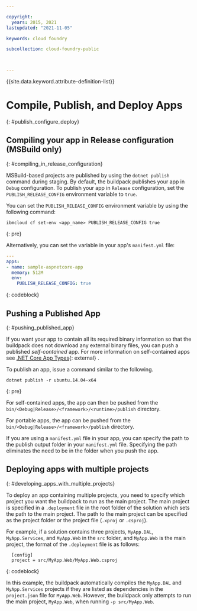 ```yaml
---

copyright:
  years: 2015, 2021
lastupdated: "2021-11-05"

keywords: cloud foundry

subcollection: cloud-foundry-public



---
```



{{site.data.keyword.attribute-definition-list}}
 
# Compile, Publish, and Deploy Apps
{: #publish_configure_deploy}

## Compiling your app in Release configuration (MSBuild only)
{: #compiling_in_release_configuration}

MSBuild-based projects are published by using the `dotnet publish` command during staging.  By default, the buildpack publishes your app in `Debug` configuration.
To publish your app in `Release` configuration, set the `PUBLISH_RELEASE_CONFIG` environment variable to `true`.

You can set the `PUBLISH_RELEASE_CONFIG` environment variable by using the following command:

```text
ibmcloud cf set-env <app_name> PUBLISH_RELEASE_CONFIG true
```
{: pre}

Alternatively, you can set the variable in your app's `manifest.yml` file:

```yaml
---
apps:
- name: sample-aspnetcore-app
  memory: 512M
  env:
    PUBLISH_RELEASE_CONFIG: true
```
{: codeblock}

## Pushing a Published App
{: #pushing_published_app}

If you want your app to contain all its required binary information so that the buildpack does not download any
external binary files, you can push a published *self-contained* app.  For more information on self-contained apps see [.NET Core App Types](https://docs.microsoft.com/en-us/dotnet/articles/core/app-types){: external}
.

To publish an app, issue a command similar to the following.

```text
dotnet publish -r ubuntu.14.04-x64
```
{: pre}

For self-contained apps, the app can then be pushed from the `bin/<Debug|Release>/<framework>/<runtime>/publish` directory.

For portable apps, the app can be pushed from the `bin/<Debug|Release>/<framework>/publish` directory.

If you are using a `manifest.yml` file in your app, you can specify the path to the publish output folder in your `manifest.yml` file.  Specifying the path eliminates the need to be in the folder when you push the app.

## Deploying apps with multiple projects
{: #developing_apps_with_multiple_projects}

To deploy an app containing multiple projects, you need to specify which project you want the buildpack to run as the main project. The main project is specified in a `.deployment` file in the root folder of the solution which sets the path to the main project. The path to the main project can be specified as the project folder or the project file (`.xproj` or `.csproj`).

For example, if a solution contains three projects, `MyApp.DAL`, `MyApp.Services`, and `MyApp.Web` in the `src` folder, and `MyApp.Web` is the main project, the format of the `.deployment` file is as follows:

```text
  [config]
  project = src/MyApp.Web/MyApp.Web.csproj
```
{: codeblock}

In this example, the buildpack automatically compiles the `MyApp.DAL` and `MyApp.Services` projects if they are listed as dependencies in the `project.json` file for `MyApp.Web`.  However, the buildpack only attempts to run the main project, `MyApp.Web`, when running `-p src/MyApp.Web`.


